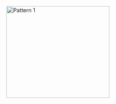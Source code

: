 <p align="left">
  <img  width="270" height="240" src="https://encrypted-tbn0.gstatic.com/images?q=tbn:ANd9GcSoXQ1TMqQb4VElxID9uaa9S0jfoQ6vc1dCkQ&usqp=CAU" alt="Pattern 1">
</p>
